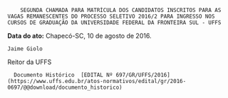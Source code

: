         SEGUNDA CHAMADA PARA MATRÍCULA DOS CANDIDATOS INSCRITOS PARA AS VAGAS REMANESCENTES DO PROCESSO SELETIVO 2016/2 PARA INGRESSO NOS CURSOS DE GRADUAÇÃO DA UNIVERSIDADE FEDERAL DA FRONTEIRA SUL - UFFS  

   **Data do ato:** Chapecó-SC, 10 de agosto de 2016.   
 

    Jaime Giolo   
 Reitor da UFFS 

      Documento Histórico  [EDITAL Nº 697/GR/UFFS/2016](https://www.uffs.edu.br/atos-normativos/edital/gr/2016-0697/@@download/documento_historico)     
      